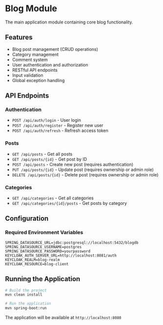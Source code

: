 # Blog Module

The main application module containing core blog functionality.

## Features

- Blog post management (CRUD operations)
- Category management
- Comment system
- User authentication and authorization
- RESTful API endpoints
- Input validation
- Global exception handling

## API Endpoints

### Authentication
- `POST /api/auth/login` - User login
- `POST /api/auth/register` - Register new user
- `POST /api/auth/refresh` - Refresh access token

### Posts
- `GET /api/posts` - Get all posts
- `GET /api/posts/{id}` - Get post by ID
- `POST /api/posts` - Create new post (requires authentication)
- `PUT /api/posts/{id}` - Update post (requires ownership or admin role)
- `DELETE /api/posts/{id}` - Delete post (requires ownership or admin role)

### Categories
- `GET /api/categories` - Get all categories
- `GET /api/categories/{id}/posts` - Get posts by category

## Configuration

### Required Environment Variables
```
SPRING_DATASOURCE_URL=jdbc:postgresql://localhost:5432/blogdb
SPRING_DATASOURCE_USERNAME=postgres
SPRING_DATASOURCE_PASSWORD=yourpassword
KEYCLOAK_AUTH_SERVER_URL=http://localhost:8081/auth
KEYCLOAK_REALM=blog-realm
KEYCLOAK_RESOURCE=blog-client
```

## Running the Application

```bash
# Build the project
mvn clean install

# Run the application
mvn spring-boot:run
```

The application will be available at `http://localhost:8080`
